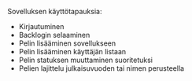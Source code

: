 Sovelluksen käyttötapauksia:

* Kirjautuminen
* Backlogin selaaminen
* Pelin lisääminen sovellukseen
* Pelin lisääminen käyttäjän listaan
* Pelin statuksen muuttaminen suoritetuksi
* Pelien lajittelu julkaisuvuoden tai nimen perusteella
